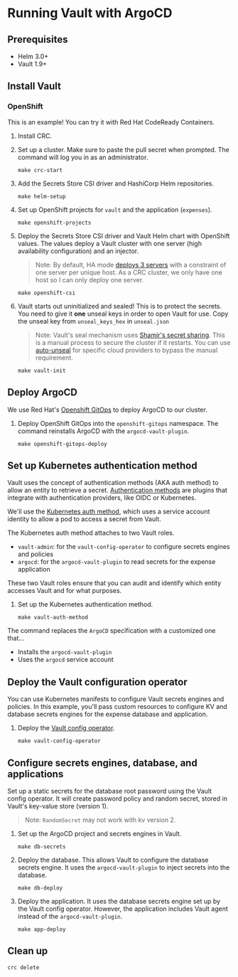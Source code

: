 # Running Vault with ArgoCD

## Prerequisites

- Helm 3.0+
- Vault 1.9+

## Install Vault

### OpenShift

This is an example! You can try it with Red Hat CodeReady Containers.

1. Install CRC.

1. Set up a cluster. Make sure to paste the pull secret when prompted.
   The command will log you in as an administrator.
   ```shell
   make crc-start
   ```

1. Add the Secrets Store CSI driver and HashiCorp Helm repositories.
   ```shell
   make helm-setup
   ```

1. Set up OpenShift projects for `vault` and the application (`expenses`).
   ```shell
   make openshift-projects
   ```

1. Deploy the Secrets Store CSI driver and Vault Helm chart with OpenShift values.
   The values deploy a Vault cluster with one server (high availability configuration)
   and an injector.

    > Note: By default, HA mode [deploys 3 servers](https://www.vaultproject.io/docs/platform/k8s/helm/openshift#highly-available-raft-mode)
    > with a constraint of one server per unique host.
    > As a CRC cluster, we only have one host so I can only deploy one server.

   ```shell
   make openshift-csi
   ```

1. Vault starts out uninitialized and sealed! This is to protect the secrets.
   You need to give it __one__ unseal keys in order to open Vault for use.
   Copy the unseal key from `unseal_keys_hex` in `unseal.json`

   > Note: Vault's seal mechanism uses [Shamir's secret sharing](https://www.vaultproject.io/docs/concepts/seal).
   > This is a manual process to secure the cluster if it restarts. You can use
   > [auto-unseal](https://www.vaultproject.io/docs/configuration/seal) for
   > specific cloud providers to bypass the manual requirement.

   ```shell
   make vault-init
   ```

## Deploy ArgoCD

We use Red Hat's [Openshift GitOps](https://docs.openshift.com/container-platform/4.9/cicd/gitops/understanding-openshift-gitops.html)
to deploy ArgoCD to our cluster.

1. Deploy OpenShift GitOps into the `openshift-gitops` namespace.
   The command reinstalls ArgoCD with the `argocd-vault-plugin`.
   ```shell
   make openshift-gitops-deploy
   ```

## Set up Kubernetes authentication method

Vault uses the concept of authentication methods (AKA auth method) to allow an
entity to retrieve a secret.
[Authentication methods](https://www.vaultproject.io/docs/auth) are plugins that integrate
with authentication providers, like OIDC or Kubernetes.

We'll use the [Kubernetes auth method](https://www.vaultproject.io/docs/auth/kubernetes),
which uses a service account identity to allow a pod
to access a secret from Vault.

The Kubernetes auth method attaches to two Vault roles.

- `vault-admin`: for the `vault-config-operator` to configure secrets engines and policies
- `argocd`: for the `argocd-vault-plugin` to read secrets for the expense application

These two Vault roles ensure that you can audit and identify which entity accesses
Vault and for what purposes.

1. Set up the Kubernetes authentication method.
   ```shell
   make vault-auth-method
   ```

The command replaces the `ArgoCD` specification with a customized one that...

- Installs the `argocd-vault-plugin`
- Uses the `argocd` service account

## Deploy the Vault configuration operator

You can use Kubernetes manifests to configure Vault secrets engines
and policies. In this example, you'll pass custom resources to configure
KV and database secrets engines for the expense database and application.

1. Deploy the [Vault config operator](https://github.com/redhat-cop/vault-config-operator).
   ```shell
   make vault-config-operator
   ```

## Configure secrets engines, database, and applications

Set up a static secrets for the database root password using the
Vault config operator. It will create password policy and random secret,
stored in Vault's key-value store (version 1).

> Note: `RandomSecret` may not work with kv version 2.

1. Set up the ArgoCD project and secrets engines in Vault.
   ```shell
   make db-secrets
   ```

1. Deploy the database. This allows Vault to configure the database secrets engine.
   It uses the `argocd-vault-plugin` to inject secrets into the database.
   ```shell
   make db-deploy
   ```

1. Deploy the application. It uses the database secrets engine set up by the Vault
   config operator. However, the application includes Vault agent instead of the
   `argocd-vault-plugin`.
   ```shell
   make app-deploy
   ```

## Clean up

```shell
crc delete
```